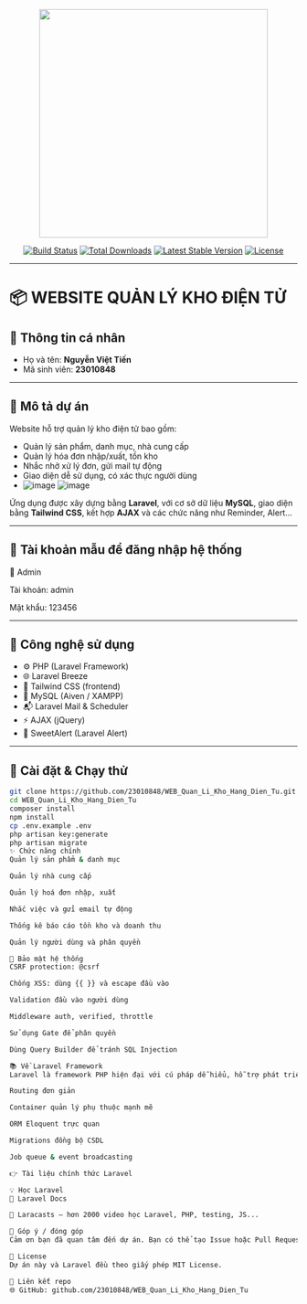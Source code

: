 <p align="center">
  <a href="https://laravel.com" target="_blank">
    <img src="https://raw.githubusercontent.com/laravel/art/master/logo-lockup/5%20SVG/2%20CMYK/1%20Full%20Color/laravel-logolockup-cmyk-red.svg" width="400">
  </a>
</p>

<p align="center">
  <a href="https://travis-ci.org/laravel/framework"><img src="https://travis-ci.org/laravel/framework.svg" alt="Build Status"></a>
  <a href="https://packagist.org/packages/laravel/framework"><img src="https://img.shields.io/packagist/dt/laravel/framework" alt="Total Downloads"></a>
  <a href="https://packagist.org/packages/laravel/framework"><img src="https://img.shields.io/packagist/v/laravel/framework" alt="Latest Stable Version"></a>
  <a href="https://packagist.org/packages/laravel/framework"><img src="https://img.shields.io/packagist/l/laravel/framework" alt="License"></a>
</p>

---

# 📦 WEBSITE QUẢN LÝ KHO ĐIỆN TỬ

## 👤 Thông tin cá nhân

- Họ và tên: **Nguyễn Việt Tiến**  
- Mã sinh viên: **23010848**

---

## 📝 Mô tả dự án

Website hỗ trợ quản lý kho điện tử bao gồm:
- Quản lý sản phẩm, danh mục, nhà cung cấp
- Quản lý hóa đơn nhập/xuất, tồn kho
- Nhắc nhở xử lý đơn, gửi mail tự động
- Giao diện dễ sử dụng, có xác thực người dùng
- ![image](https://github.com/user-attachments/assets/0908c59f-b105-4799-9b8b-3c661539e7d8)
![image](https://github.com/user-attachments/assets/0908c59f-b105-4799-9b8b-3c661539e7d8)


Ứng dụng được xây dựng bằng **Laravel**, với cơ sở dữ liệu **MySQL**, giao diện bằng **Tailwind CSS**, kết hợp **AJAX** và các chức năng như Reminder, Alert...

---

## 🔐 Tài khoản mẫu để đăng nhập hệ thống

🔑 Admin

Tài khoản: admin

Mật khẩu: 123456


---

## 🧰 Công nghệ sử dụng

- ⚙️ PHP (Laravel Framework)
- 🌐 Laravel Breeze
- 🎨 Tailwind CSS (frontend)
- 🐬 MySQL (Aiven / XAMPP)
- 📬 Laravel Mail & Scheduler
- ⚡ AJAX (jQuery)
- 🔔 SweetAlert (Laravel Alert)

---

## 🚀 Cài đặt & Chạy thử

```bash
git clone https://github.com/23010848/WEB_Quan_Li_Kho_Hang_Dien_Tu.git
cd WEB_Quan_Li_Kho_Hang_Dien_Tu
composer install
npm install
cp .env.example .env
php artisan key:generate
php artisan migrate
✨ Chức năng chính
Quản lý sản phẩm & danh mục

Quản lý nhà cung cấp

Quản lý hoá đơn nhập, xuất

Nhắc việc và gửi email tự động

Thống kê báo cáo tồn kho và doanh thu

Quản lý người dùng và phân quyền

🔐 Bảo mật hệ thống
CSRF protection: @csrf

Chống XSS: dùng {{ }} và escape đầu vào

Validation đầu vào người dùng

Middleware auth, verified, throttle

Sử dụng Gate để phân quyền

Dùng Query Builder để tránh SQL Injection

📚 Về Laravel Framework
Laravel là framework PHP hiện đại với cú pháp dễ hiểu, hỗ trợ phát triển ứng dụng web nhanh chóng và bảo mật. Laravel cung cấp:

Routing đơn giản

Container quản lý phụ thuộc mạnh mẽ

ORM Eloquent trực quan

Migrations đồng bộ CSDL

Job queue & event broadcasting

👉 Tài liệu chính thức Laravel

💡 Học Laravel
📘 Laravel Docs

🎥 Laracasts – hơn 2000 video học Laravel, PHP, testing, JS...

🤝 Góp ý / đóng góp
Cảm ơn bạn đã quan tâm đến dự án. Bạn có thể tạo Issue hoặc Pull Request nếu muốn đóng góp thêm tính năng hoặc báo lỗi.

📜 License
Dự án này và Laravel đều theo giấy phép MIT License.

🔗 Liên kết repo
🌐 GitHub: github.com/23010848/WEB_Quan_Li_Kho_Hang_Dien_Tu
